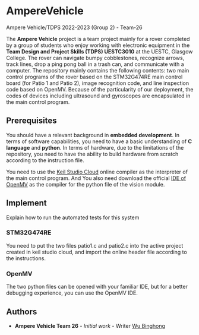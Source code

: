 # AmpereVehicle

Ampere Vehicle/TDPS 2022-2023 (Group 2) - Team-26

The **Ampere Vehicle** project is a team project mainly for a rover completed by a group of students who enjoy working with electronic equipment in the **Team Design and Project Skills (TDPS) UESTC3010** at the UESTC, Glasgow College. The rover can navigate bumpy cobblestones, recognize arrows, track lines, drop a ping pong ball in a trash can, and communicate with a computer. The repository mainly contains the following contents: two main control programs of the rover based on the STM32G474RE main control board (for Patio 1 and Patio 2), image recognition code, and line inspection code based on OpenMV. Because of the particularity of our deployment, the codes of devices including ultrasound and gyroscopes are encapsulated in the main control program.

## Prerequisites

You should have a relevant background in **embedded development**. In terms of software capabilities, you need to have a basic understanding of **C language** and **python**. In terms of hardware, due to the limitations of the repository, you need to have the ability to build hardware from scratch according to the instruction file.

You need to use the [Keil Studio Cloud](https://studio.keil.arm.com/auth/login/) online compiler as the interpreter of the main control program.
And You also need download the official [IDE of OpenMV](https://openmv.io/pages/download) as the compiler for the python file of the vision module.

## Implement

Explain how to run the automated tests for this system

### STM32G474RE

You need to put the two files patio1.c and patio2.c into the active project created in keil studio cloud, and import the online header file according to the instructions.

### OpenMV

The two python files can be opened with your familiar IDE, but for a better debugging experience, you can use the OpenMV IDE.

## Authors

* **Ampere Vehicle Team 26** - *Initial work* - Writer [Wu Binghong](https://github.com/Rmcher)
